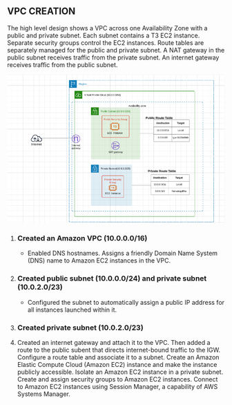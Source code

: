 ## VPC CREATION

The high level design shows a VPC across one Availability Zone with a public and private subnet. Each subnet contains a T3 EC2 instance. Separate security groups control the EC2 instances. Route tables are separately managed for the public 
and private subnet. A NAT gateway in the public subnet receives traffic from the private subnet. An internet 
gateway receives traffic from the public subnet.

![Image](https://github.com/Irene890/Cloud-Tasks/blob/main/vpc%20infra.png)

1. ### Created an Amazon VPC (10.0.0.0/16)
   - Enabled DNS hostnames.
Assigns a friendly Domain Name System (DNS) name to Amazon EC2 instances in the VPC.

2. ### Created public subnet (10.0.0.0/24) and private subnet (10.0.2.0/23)
   - Configured the subnet to automatically assign a public IP address for all instances launched within it.
3. ### Created private subnet (10.0.2.0/23)
5. Created an internet gateway and attach it to the VPC. Then added a route to the public subent that directs internet-bound traffic to the IGW.
Configure a route table and associate it to a subnet.
Create an Amazon Elastic Compute Cloud (Amazon EC2) instance and make the instance publicly accessible.
Isolate an Amazon EC2 instance in a private subnet.
Create and assign security groups to Amazon EC2 instances.
Connect to Amazon EC2 instances using Session Manager, a capability of AWS Systems Manager.


